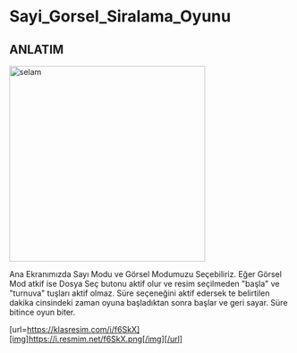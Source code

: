 # Sayi_Gorsel_Siralama_Oyunu

## ANLATIM




  <img src="https://cdn1.ntv.com.tr/gorsel/49yx_7WhVU2AgWnPgdwYmg.jpg?width=1000&mode=crop&scale=both" width="350" title="selam">




Ana Ekranımızda Sayı Modu ve Görsel Modumuzu Seçebiliriz. 
Eğer Görsel Mod atkif ise Dosya Seç butonu aktif olur ve resim seçilmeden "başla" ve "turnuva" tuşları aktif olmaz.
Süre seçeneğini aktif edersek te belirtilen dakika cinsindeki zaman oyuna başladıktan sonra başlar ve geri sayar. Süre bitince oyun biter.


[url=https://klasresim.com/i/f6SkX][img]https://i.resmim.net/f6SkX.png[/img][/url]
